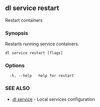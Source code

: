 ## dl service restart

Restart containers

### Synopsis

Restarts running service containers.

```
dl service restart [flags]
```

### Options

```
  -h, --help   help for restart
```

### SEE ALSO

* [dl service](dl_service.md)	 - Local services configuration

